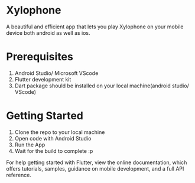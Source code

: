 # Xylophone

A beautiful and efficient app that lets you play Xylophone on your mobile device both android as well as ios.

# Prerequisites
1. Android Studio/ Microsoft VScode
2. Flutter development kit 
2. Dart package should be installed on your local machine(android studio/ VScode)

# Getting Started
1. Clone the repo to your local machine
2. Open code with Android Studio
3. Run the App 
4. Wait for the build to complete :p

For help getting started with Flutter, view the online documentation, which offers tutorials, samples, guidance on mobile development, and a full API reference.

